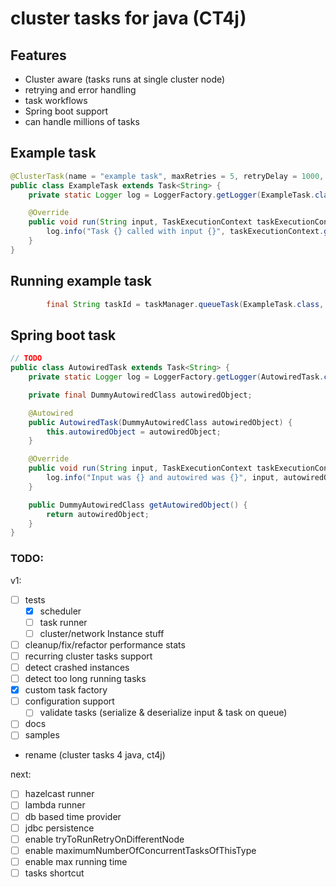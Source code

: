 cluster tasks for java (CT4j)  
======================================

## Features

* Cluster aware (tasks runs at single cluster node)
* retrying and error handling
* task workflows
* Spring boot support
* can handle millions of tasks

## Example task

```java
@ClusterTask(name = "example task", maxRetries = 5, retryDelay = 1000, retryBackoffFactor = 1.5f)
public class ExampleTask extends Task<String> {
    private static Logger log = LoggerFactory.getLogger(ExampleTask.class);

    @Override
    public void run(String input, TaskExecutionContext taskExecutionContext) throws Exception {
        log.info("Task {} called with input {}", taskExecutionContext.getTaskId(), input);
    }
}
```
## Running example task

```java
        final String taskId = taskManager.queueTask(ExampleTask.class, "example input");
```


## Spring boot task

```java
// TODO
public class AutowiredTask extends Task<String> {
    private static Logger log = LoggerFactory.getLogger(AutowiredTask.class);

    private final DummyAutowiredClass autowiredObject;

    @Autowired
    public AutowiredTask(DummyAutowiredClass autowiredObject) {
        this.autowiredObject = autowiredObject;
    }

    @Override
    public void run(String input, TaskExecutionContext taskExecutionContext) throws Exception {
        log.info("Input was {} and autowired was {}", input, autowiredObject);
    }

    public DummyAutowiredClass getAutowiredObject() {
        return autowiredObject;
    }
}

```




### TODO:
v1:

- [ ] tests
    - [x] scheduler
    - [ ] task runner
    - [ ] cluster/network Instance stuff

- [ ] cleanup/fix/refactor performance stats
- [ ] recurring cluster tasks support
- [ ] detect crashed instances
- [ ] detect too long running tasks
- [x] custom task factory
- [ ] configuration support
    - [ ] validate tasks (serialize & deserialize input & task on queue)
- [ ] docs
- [ ] samples
- rename (cluster tasks 4 java, ct4j)



next:
- [ ] hazelcast runner
- [ ] lambda runner
- [ ] db based time provider
- [ ] jdbc persistence
- [ ] enable tryToRunRetryOnDifferentNode
- [ ] enable maximumNumberOfConcurrentTasksOfThisType
- [ ] enable max running time
- [ ] tasks shortcut
